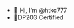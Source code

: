 - 👋 Hi, I’m @htkc777
-  🎯DP203 Certified

<!---
htkc777/htkc777 is a ✨ special ✨ repository because its `README.md` (this file) appears on your GitHub profile.
You can click the Preview link to take a look at your changes.
--->
